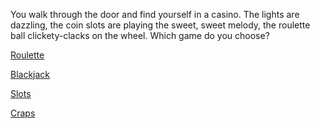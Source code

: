 You walk through the door and find yourself in a casino. 
The lights are dazzling, the coin slots are playing the sweet, sweet melody, the roulette ball clickety-clacks on the wheel. 
Which game do you choose?

[Roulette](roulette/roulette.md)

[Blackjack](blackjack/blackjack.md)

[Slots](slots/slots.md)

[Craps](craps/craps.md)
